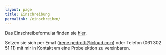 ```yaml
---
layout: page
title: Einschreibung
permalink: /einschreiben/
---
```


Das Einschreibeformular finden sie [hier](/assets/EinschreibeFormular.pdf).

Setzen sie sich per Email (irene.pedrotti@icloud.com) oder Telefon (061 302 51 11) mit mir in Kontakt um eine Probelektion zu vereinbaren.
